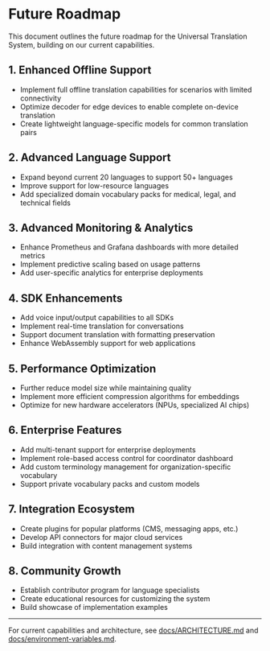 # Future Roadmap

This document outlines the future roadmap for the Universal Translation System, building on our current capabilities.

## 1. Enhanced Offline Support
- Implement full offline translation capabilities for scenarios with limited connectivity
- Optimize decoder for edge devices to enable complete on-device translation
- Create lightweight language-specific models for common translation pairs

## 2. Advanced Language Support
- Expand beyond current 20 languages to support 50+ languages
- Improve support for low-resource languages
- Add specialized domain vocabulary packs for medical, legal, and technical fields

## 3. Advanced Monitoring & Analytics
- Enhance Prometheus and Grafana dashboards with more detailed metrics
- Implement predictive scaling based on usage patterns
- Add user-specific analytics for enterprise deployments

## 4. SDK Enhancements
- Add voice input/output capabilities to all SDKs
- Implement real-time translation for conversations
- Support document translation with formatting preservation
- Enhance WebAssembly support for web applications

## 5. Performance Optimization
- Further reduce model size while maintaining quality
- Implement more efficient compression algorithms for embeddings
- Optimize for new hardware accelerators (NPUs, specialized AI chips)

## 6. Enterprise Features
- Add multi-tenant support for enterprise deployments
- Implement role-based access control for coordinator dashboard
- Add custom terminology management for organization-specific vocabulary
- Support private vocabulary packs and custom models

## 7. Integration Ecosystem
- Create plugins for popular platforms (CMS, messaging apps, etc.)
- Develop API connectors for major cloud services
- Build integration with content management systems

## 8. Community Growth
- Establish contributor program for language specialists
- Create educational resources for customizing the system
- Build showcase of implementation examples

---

For current capabilities and architecture, see [docs/ARCHITECTURE.md](../docs/ARCHITECTURE.md) and [docs/environment-variables.md](../docs/environment-variables.md).